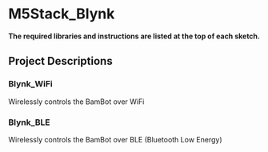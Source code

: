 # M5Stack_Blynk

**The required libraries and instructions are listed at the top of each sketch.**

## Project Descriptions
### Blynk_WiFi
Wirelessly controls the BamBot over WiFi

### Blynk_BLE
Wirelessly controls the BamBot over BLE (Bluetooth Low Energy)
